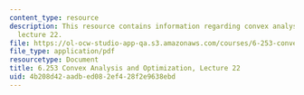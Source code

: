 ```yaml
---
content_type: resource
description: This resource contains information regarding convex analysis and optimization,
  lecture 22.
file: https://ol-ocw-studio-app-qa.s3.amazonaws.com/courses/6-253-convex-analysis-and-optimization-spring-2012/4b208d42aadbed082ef428f2e9638ebd_MIT6_253S12_lec22.pdf
file_type: application/pdf
resourcetype: Document
title: 6.253 Convex Analysis and Optimization, Lecture 22
uid: 4b208d42-aadb-ed08-2ef4-28f2e9638ebd
---
```

